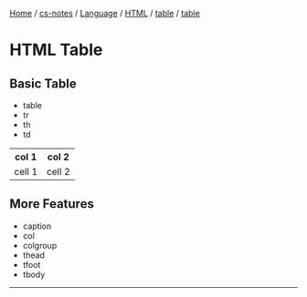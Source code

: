 [Home](https://mengxianbin.github.io) /
[cs-notes](https://mengxianbin.github.io/cs-notes/site) /
[Language](https://mengxianbin.github.io/cs-notes/site/Language) /
[HTML](https://mengxianbin.github.io/cs-notes/site/Language/HTML) /
[table](https://mengxianbin.github.io/cs-notes/site/Language/HTML/table) /
[table](https://mengxianbin.github.io/cs-notes/site/Language/HTML/table/table)

# HTML Table

## Basic Table

- table
- tr
- th
- td

<table>
  <tr>
    <th>col 1</th>
    <th>col 2</th>
  </tr>
  <tr>
    <td>cell 1</td>
    <td>cell 2</td>
  </tr>
</table>

## More Features

- caption
- col
- colgroup
- thead
- tfoot
- tbody

---
